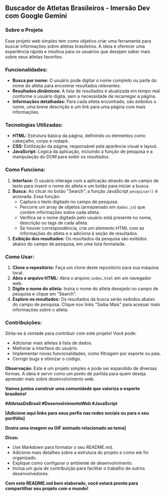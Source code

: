 ## **Buscador de Atletas Brasileiros - Imersão Dev com Google Gemini**

### **Sobre o Projeto**

Esse projeto web simples tem como objetivo criar uma ferramenta para buscar informações sobre atletas brasileiros. A ideia é oferecer uma experiência rápida e intuitiva para os usuários que desejam saber mais sobre seus atletas favoritos.

### **Funcionalidades:**

* **Busca por nome:** O usuário pode digitar o nome completo ou parte do nome do atleta para encontrar resultados relevantes.
* **Resultados dinâmicos:** A lista de resultados é atualizada em tempo real conforme o usuário digita, sem a necessidade de recarregar a página.
* **Informações detalhadas:** Para cada atleta encontrado, são exibidos o nome, uma breve descrição e um link para uma página com mais informações.

### **Tecnologias Utilizadas:**

* **HTML:** Estrutura básica da página, definindo os elementos como cabeçalho, corpo e rodapé.
* **CSS:** Estilização da página, responsável pela aparência visual e layout.
* **JavaScript:** Lógica da aplicação, incluindo a função de pesquisa e a manipulação do DOM para exibir os resultados.

### **Como Funciona:**

1. **Interface:** O usuário interage com a aplicação através de um campo de texto para inserir o nome do atleta e um botão para iniciar a busca.
2. **Busca:** Ao clicar no botão "Search", a função JavaScript `pesquisar()` é acionada. Essa função:
   * Captura o texto digitado no campo de pesquisa.
   * Percorre um array de objetos (armazenado em `dados.js`) que contém informações sobre cada atleta.
   * Verifica se o nome digitado pelo usuário está presente no nome, descrição ou tags de cada atleta.
   * Se houver correspondência, cria um elemento HTML com as informações do atleta e o adiciona à seção de resultados.
3. **Exibição dos resultados:** Os resultados da pesquisa são exibidos abaixo do campo de pesquisa, em uma lista formatada.

### **Como Usar:**

1. **Clone o repositório:** Faça um clone deste repositório para sua máquina local.
2. **Abra o arquivo HTML:** Abra o arquivo `index.html` em um navegador web.
3. **Digite o nome do atleta:** Insira o nome do atleta desejado no campo de pesquisa e clique em "Search".
4. **Explore os resultados:** Os resultados da busca serão exibidos abaixo do campo de pesquisa. Clique nos links "Saiba Mais" para acessar mais informações sobre o atleta.

### **Contribuições:**

Sinta-se à vontade para contribuir com este projeto! Você pode:

* Adicionar mais atletas à lista de dados.
* Melhorar a interface do usuário.
* Implementar novas funcionalidades, como filtragem por esporte ou país.
* Corrigir bugs e otimizar o código.

**Observação:** Este é um projeto simples e pode ser expandido de diversas formas. A ideia é servir como um ponto de partida para quem deseja aprender mais sobre desenvolvimento web.

**Vamos juntos construir uma comunidade que valoriza o esporte brasileiro!**

**#AtletasDoBrasil #DesenvolvimentoWeb #JavaScript**

**[Adicione aqui links para seus perfis nas redes sociais ou para o seu portfólio]**

**[Insira uma imagem ou GIF animado relacionado ao tema]**

**Dicas:**

* Use Markdown para formatar o seu README.md.
* Adicione mais detalhes sobre a estrutura do projeto e como ele foi organizado.
* Explique como configurar o ambiente de desenvolvimento.
* Inclua um guia de contribuição para facilitar o trabalho de outros desenvolvedores.

**Com este README.md bem elaborado, você estará pronto para compartilhar seu projeto com o mundo!**
